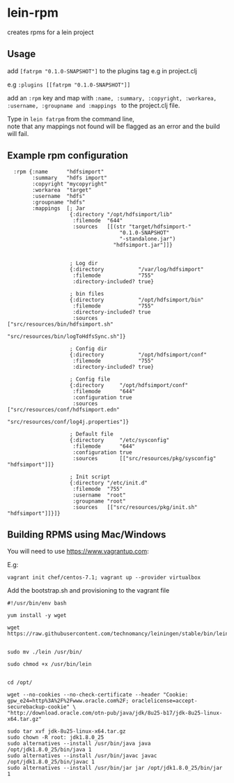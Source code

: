 lein-rpm
========

creates rpms for a lein project


## Usage

add ```[fatrpm "0.1.0-SNAPSHOT"]``` to the plugins tag e.g in project.clj

e.g ```:plugins [[fatrpm "0.1.0-SNAPSHOT"]]```

add an ```:rpm``` key and map with ```:name, :summary, :copyright, :workarea, :username, :groupname and :mappings ```
to the project.clj file.


Type in ```lein fatrpm``` from the command line,  
note that any mappings not found will be flagged as an error and the build will fail.


## Example rpm configuration

```
  :rpm {:name      "hdfsimport"
        :summary   "hdfs import"
        :copyright "mycopyright"
        :workarea  "target"
        :username  "hdfs"
        :groupname "hdfs"
        :mappings  [; Jar
                    {:directory "/opt/hdfsimport/lib"
                     :filemode  "644"
                     :sources   [[(str "target/hdfsimport-"
                                    "0.1.0-SNAPSHOT"
                                    "-standalone.jar")
                                  "hdfsimport.jar"]]}


                    ; Log dir
                    {:directory           "/var/log/hdfsimport"
                     :filemode            "755"
                     :directory-included? true}

                    ; bin files
                    {:directory           "/opt/hdfsimport/bin"
                     :filemode            "755"
                     :directory-included? true
                     :sources             ["src/resources/bin/hdfsimport.sh"
                                           "src/resources/bin/logToHdfsSync.sh"]}

                    ; Config dir
                    {:directory           "/opt/hdfsimport/conf"
                     :filemode            "755"
                     :directory-included? true}

                    ; Config file
                    {:directory     "/opt/hdfsimport/conf"
                     :filemode      "644"
                     :configuration true
                     :sources       ["src/resources/conf/hdfsimport.edn"
                                     "src/resources/conf/log4j.properties"]}

                    ; Default file
                    {:directory     "/etc/sysconfig"
                     :filemode      "644"
                     :configuration true
                     :sources       [["src/resources/pkg/sysconfig" "hdfsimport"]]}

                    ; Init script
                    {:directory "/etc/init.d"
                     :filemode  "755"
                     :username  "root"
                     :groupname "root"
                     :sources   [["src/resources/pkg/init.sh" "hdfsimport"]]}]}
```

## Building RPMS using Mac/Windows

You will need to use https://www.vagrantup.com:

E.g:

```
vagrant init chef/centos-7.1; vagrant up --provider virtualbox
```

Add the bootstrap.sh and provisioning to the vagrant file

```
#!/usr/bin/env bash

yum install -y wget

wget https://raw.githubusercontent.com/technomancy/leiningen/stable/bin/lein


sudo mv ./lein /usr/bin/

sudo chmod +x /usr/bin/lein


cd /opt/

wget --no-cookies --no-check-certificate --header "Cookie: gpw_e24=http%3A%2F%2Fwww.oracle.com%2F; oraclelicense=accept-securebackup-cookie" \
"http://download.oracle.com/otn-pub/java/jdk/8u25-b17/jdk-8u25-linux-x64.tar.gz"

sudo tar xvf jdk-8u25-linux-x64.tar.gz
sudo chown -R root: jdk1.8.0_25
sudo alternatives --install /usr/bin/java java /opt/jdk1.8.0_25/bin/java 1
sudo alternatives --install /usr/bin/javac javac /opt/jdk1.8.0_25/bin/javac 1
sudo alternatives --install /usr/bin/jar jar /opt/jdk1.8.0_25/bin/jar 1
```
